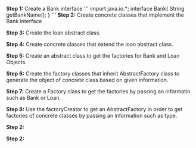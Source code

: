 
**Step 1:** Create a Bank interface
'''
import java.io.*;
interface Bank{
    String getBankName();
} 
'''
**Step 2:** Create concrete classes that implement the Bank interface

**Step 3:** Create the loan abstract class.

**Step 4:** Create concrete classes that extend the loan abstract class.

**Step 5:** Create an abstract class to get the factories for Bank and Loan Objects.

**Step 6:** Create the factory classes that inherit AbstractFactory class to generate the object of concrete class based on given information.

**Step 7:** Create a Factory class to get the factories by passing an informatin such as Bank or Loan.

**Step 8:** Use the factoryCreator to get an AbstractFactory in order to get factories of concrete classes by passing an information such as type.

**Step 2:**

**Step 2:**
